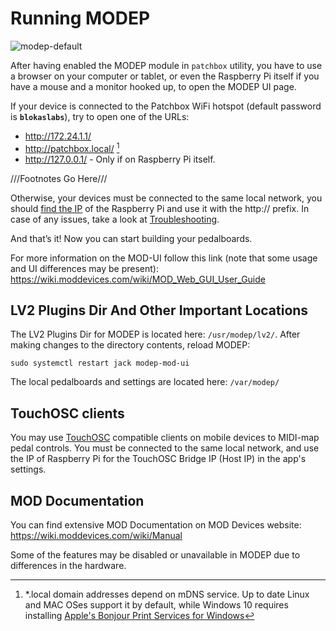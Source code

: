 # Running MODEP

![modep-default](https://raw.githubusercontent.com/wiki/BlokasLabs/modep/images/modep-default.png)

After having enabled the MODEP module in `patchbox` utility, you have to use a browser on your computer or tablet, or even the Raspberry Pi itself if you have a mouse and a monitor hooked up, to open the MODEP UI page.

If your device is connected to the Patchbox WiFi hotspot (default password is **`blokaslabs`**), try to open one of the URLs:

* http://172.24.1.1/
* http://patchbox.local/ [^1]
* http://127.0.0.1/ - Only if on Raspberry Pi itself.

[^1]: \*.local domain addresses depend on mDNS service. Up to date Linux and MAC OSes support it by default, while Windows 10 requires installing [Apple's Bonjour Print Services for Windows](https://support.apple.com/kb/DL999?locale=en_US)

///Footnotes Go Here///

Otherwise, your devices must be connected to the same local network, you should [find the IP](FAQ.md#determining-the-ip-address-of-your-pi) of the Raspberry Pi and use it with the http:// prefix. In case of any issues, take a look at [Troubleshooting](Troubleshooting.md).

And that’s it! Now you can start building your pedalboards.

For more information on the MOD-UI follow this link (note that some usage and UI differences may be present): https://wiki.moddevices.com/wiki/MOD_Web_GUI_User_Guide

## LV2 Plugins Dir And Other Important Locations

The LV2 Plugins Dir for MODEP is located here: `/usr/modep/lv2/`. After making changes to the directory contents, reload MODEP:

```
sudo systemctl restart jack modep-mod-ui
```

The local pedalboards and settings are located here: `/var/modep/`

## TouchOSC clients

You may use [TouchOSC](https://hexler.net/software/touchosc) compatible clients on mobile devices to MIDI-map pedal controls. You must be connected to the same local network, and use the IP of Raspberry Pi for the TouchOSC Bridge IP (Host IP) in the app's settings.

## MOD Documentation

You can find extensive MOD Documentation on MOD Devices website: https://wiki.moddevices.com/wiki/Manual

Some of the features may be disabled or unavailable in MODEP due to differences in the hardware.
